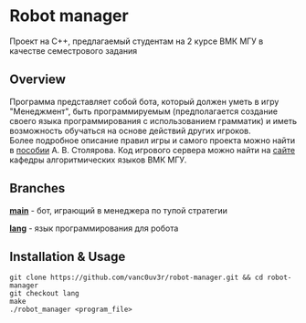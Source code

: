 # Robot manager
Проект на С++, предлагаемый студентам на 2 курсе ВМК МГУ в качестве семестрового задания
## Overview
Программа представляет собой бота, который должен уметь в игру "Менеджмент", 
быть программируемым (предполагается создание своего языка программирования 
с использованием грамматик) и иметь возможность обучаться на основе действий 
других игроков.  
Более подробное описание правил игры и самого проекта можно найти в 
[пособии](http://stolyarov.info/books) А. В. Столярова.
Код игрового сервера можно найти на [сайте](https://al.cs.msu.ru/classes.html)
кафедры алгоритмических языков ВМК МГУ.  

## Branches
**[main](https://github.com/vanc0uv3r/robot-manager)** - бот, играющий в менеджера по тупой стратегии

**[lang](https://github.com/vanc0uv3r/robot-manager/tree/lang)** - язык программирования для робота
## Installation & Usage
```
git clone https://github.com/vanc0uv3r/robot-manager.git && cd robot-manager
git checkout lang
make
./robot_manager <program_file>
```
